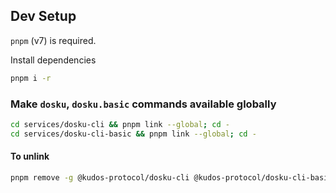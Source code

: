 ## Dev Setup

`pnpm` (v7) is required.

Install dependencies

```bash
pnpm i -r
```

### Make `dosku`, `dosku.basic` commands available globally

```bash
cd services/dosku-cli && pnpm link --global; cd -
cd services/dosku-cli-basic && pnpm link --global; cd -
```

#### To unlink

```bash
pnpm remove -g @kudos-protocol/dosku-cli @kudos-protocol/dosku-cli-basic
```
